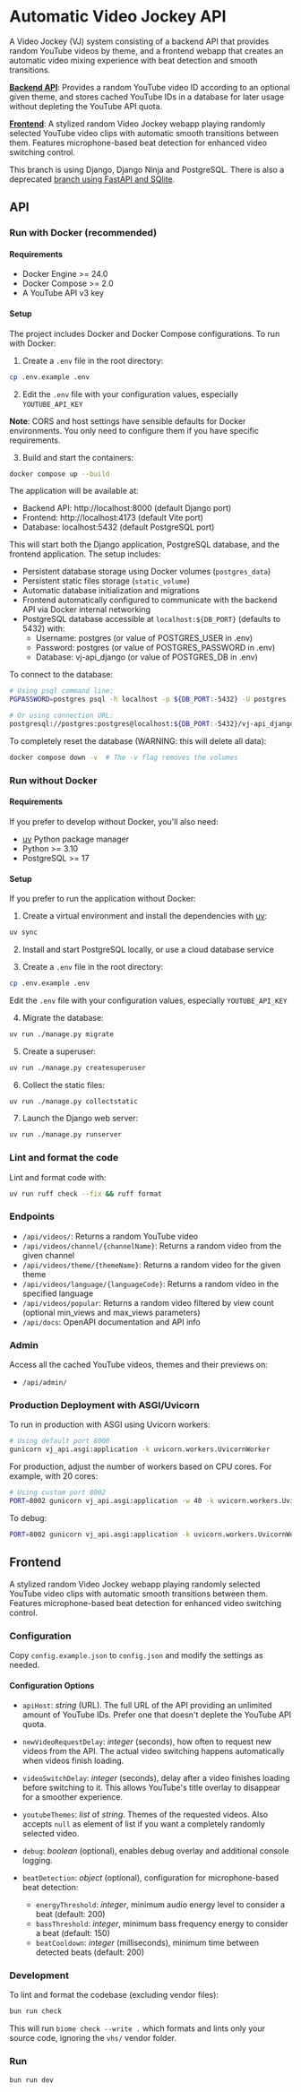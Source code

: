 # Automatic Video Jockey API

A Video Jockey (VJ) system consisting of a backend API that provides random YouTube videos by theme, and a frontend webapp that creates an automatic video mixing experience with beat detection and smooth transitions.

[**Backend API**](#api): Provides a random YouTube video ID according to an optional given theme, and stores cached YouTube IDs in a database for later usage without depleting the YouTube API quota.

[**Frontend**](#frontend): A stylized random Video Jockey webapp playing randomly selected YouTube video clips with automatic smooth transitions between them. Features microphone-based beat detection for enhanced video switching control.

This branch is using Django, Django Ninja and PostgreSQL. There is also a deprecated [branch using FastAPI and SQlite](https://github.com/bolinocroustibat/vj-api/tree/fastapi).

## API

### Run with Docker (recommended)

#### Requirements

- Docker Engine >= 24.0
- Docker Compose >= 2.0
- A YouTube API v3 key

#### Setup

The project includes Docker and Docker Compose configurations. To run with Docker:

1. Create a `.env` file in the root directory:
```bash
cp .env.example .env
```

2. Edit the `.env` file with your configuration values, especially `YOUTUBE_API_KEY`

**Note**: CORS and host settings have sensible defaults for Docker environments. You only need to configure them if you have specific requirements.

3. Build and start the containers:
```bash
docker compose up --build
```

The application will be available at:
- Backend API: http://localhost:8000 (default Django port)
- Frontend: http://localhost:4173 (default Vite port)
- Database: localhost:5432 (default PostgreSQL port)

This will start both the Django application, PostgreSQL database, and the frontend application. The setup includes:
- Persistent database storage using Docker volumes (`postgres_data`)
- Persistent static files storage (`static_volume`)
- Automatic database initialization and migrations
- Frontend automatically configured to communicate with the backend API via Docker internal networking
- PostgreSQL database accessible at `localhost:${DB_PORT}` (defaults to 5432) with:
  - Username: postgres (or value of POSTGRES_USER in .env)
  - Password: postgres (or value of POSTGRES_PASSWORD in .env)
  - Database: vj-api_django (or value of POSTGRES_DB in .env)

To connect to the database:
```bash
# Using psql command line:
PGPASSWORD=postgres psql -h localhost -p ${DB_PORT:-5432} -U postgres -d vj-api_django

# Or using connection URL:
postgresql://postgres:postgres@localhost:${DB_PORT:-5432}/vj-api_django
```

To completely reset the database (WARNING: this will delete all data):
```bash
docker compose down -v  # The -v flag removes the volumes
```

### Run without Docker

#### Requirements

If you prefer to develop without Docker, you'll also need:
- [uv](https://docs.astral.sh/uv/) Python package manager
- Python >= 3.10
- PostgreSQL >= 17

#### Setup

If you prefer to run the application without Docker:

1. Create a virtual environment and install the dependencies with [uv](https://docs.astral.sh/uv/):
```bash
uv sync
```

2. Install and start PostgreSQL locally, or use a cloud database service

3. Create a `.env` file in the root directory:
```bash
cp .env.example .env
```

Edit the `.env` file with your configuration values, especially `YOUTUBE_API_KEY`

4. Migrate the database:
```bash
uv run ./manage.py migrate
```

5. Create a superuser:
```bash
uv run ./manage.py createsuperuser
```

6. Collect the static files:
```bash
uv run ./manage.py collectstatic
```

7. Launch the Django web server:
```bash
uv run ./manage.py runserver
```

### Lint and format the code

Lint and format code with:
```bash
uv run ruff check --fix && ruff format
```

### Endpoints

- `/api/videos/`: Returns a random YouTube video
- `/api/videos/channel/{channelName}`: Returns a random video from the given channel
- `/api/videos/theme/{themeName}`: Returns a random video for the given theme
- `/api/videos/language/{languageCode}`: Returns a random video in the specified language
- `/api/videos/popular`: Returns a random video filtered by view count (optional min_views and max_views parameters)
- `/api/docs`: OpenAPI documentation and API info


### Admin

Access all the cached YouTube videos, themes and their previews on:
- `/api/admin/`


### Production Deployment with ASGI/Uvicorn

To run in production with ASGI using Uvicorn workers:

```sh
# Using default port 8000
gunicorn vj_api.asgi:application -k uvicorn.workers.UvicornWorker
```

For production, adjust the number of workers based on CPU cores. For example, with 20 cores:
```sh
# Using custom port 8002
PORT=8002 gunicorn vj_api.asgi:application -w 40 -k uvicorn.workers.UvicornWorker --bind "0.0.0.0:${PORT:-8000}"
```

To debug:
```sh
PORT=8002 gunicorn vj_api.asgi:application -k uvicorn.workers.UvicornWorker --bind "0.0.0.0:${PORT:-8000}" --log-level debug
```

## Frontend

A stylized random Video Jockey webapp playing randomly selected YouTube video clips with automatic smooth transitions between them. Features microphone-based beat detection for enhanced video switching control.

### Configuration

Copy `config.example.json` to `config.json` and modify the settings as needed.

#### Configuration Options

- `apiHost`: _string_ (URL). The full URL of the API providing an unlimited amount of YouTube IDs. Prefer one that doesn't deplete the YouTube API quota.

- `newVideoRequestDelay`: _integer_ (seconds), how often to request new videos from the API. The actual video switching happens automatically when videos finish loading.

- `videoSwitchDelay`: _integer_ (seconds), delay after a video finishes loading before switching to it. This allows YouTube's title overlay to disappear for a smoother experience.

- `youtubeThemes`: _list_ of _string_. Themes of the requested videos. Also accepts `null` as element of list if you want a completely randomly selected video.

- `debug`: _boolean_ (optional), enables debug overlay and additional console logging.

- `beatDetection`: _object_ (optional), configuration for microphone-based beat detection:
  - `energyThreshold`: _integer_, minimum audio energy level to consider a beat (default: 200)
  - `bassThreshold`: _integer_, minimum bass frequency energy to consider a beat (default: 150)
  - `beatCooldown`: _integer_ (milliseconds), minimum time between detected beats (default: 200)


### Development

To lint and format the codebase (excluding vendor files):

```bash
bun run check
```

This will run `biome check --write .` which formats and lints only your source code, ignoring the `vhs/` vendor folder.

### Run

```bash
bun run dev
```
